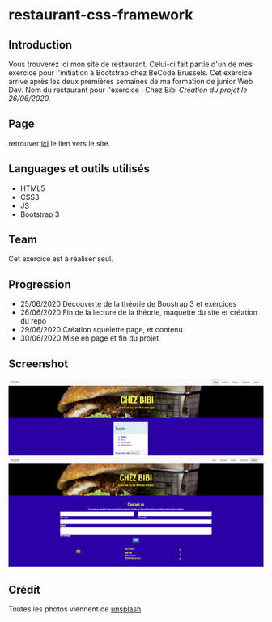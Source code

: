 # restaurant-css-framework

## Introduction
Vous trouverez ici mon site de restaurant.
Celui-ci fait partie d'un de mes exercice pour l'initiation à Bootstrap chez BeCode Brussels.
Cet exercice arrive après les deux premières semaines de ma formation de junior Web Dev.
Nom du restaurant pour l'exercice : Chez Bibi
*Création du projet le 26/06/2020.*

## Page 
retrouver [ici](https://mathieuherbos.github.io/restaurant-css-framework/) le lien vers le site.

## Languages et outils utilisés 
- HTML5
- CSS3
- JS
- Bootstrap 3

## Team
Cet exercice est à réaliser seul.

## Progression 
- 25/06/2020 Découverte de la théorie de Boostrap 3 et exercices 
- 26/06/2020 Fin de la lecture de la théorie, maquette du site et création du repo
- 29/06/2020 Création squelette page, et contenu
- 30/06/2020 Mise en page et fin du projet

## Screenshot 
![Home page](/images/Capture2.png)
![Contact page](/images/Capture3.png)

## Crédit 

Toutes les photos viennent de [unsplash](https://unsplash.com/)
